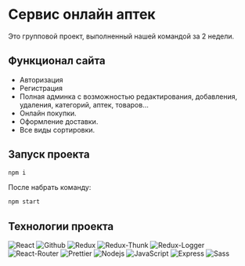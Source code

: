 # Сервис онлайн аптек

<p>Это групповой проект, выполненный нашей командой за 2 недели.</p>

## Функционал сайта

- Авторизация
- Регистрация
- Полная админка с возможностью редактирования, добавления, удаления, категорий, аптек, товаров...
- Онлайн покупки.
- Оформление доставки.
- Все виды сортировки.

## Запуск проекта

```javascript
npm i
```

После набрать команду:

```javascript
npm start
```

## Технологии проекта

<p>
  <img alt="React" src="https://img.shields.io/badge/-React-45b8d8?style=for-the-badge&logo=react&logoColor=white" />
  <img alt="Github" src="https://img.shields.io/badge/-Github-black?style=for-the-badge&logo=github&logoColor=white" />
  <img alt="Redux" src="https://img.shields.io/badge/-Redux-430098?style=for-the-badge&logo=redux&logoColor=white" />
  <img alt="Redux-Thunk" src="https://img.shields.io/badge/-Redux_Thunk-white?style=for-the-badge&logo=Redux&logoColor=430098" />
  <img alt="Redux-Logger" src="https://img.shields.io/badge/-Redux_Logger-430098?style=for-the-badge&logo=Redux&logoColor=white" />
  <img alt="React-Router" src="https://img.shields.io/badge/-React_Router-black?style=for-the-badge&logo=react-router&logoColor=orange" />
  <img alt="Prettier" src="https://img.shields.io/badge/-Prettier-grey?style=for-the-badge&logo=Prettier&logoColor=orange" />
  <img alt="Nodejs" src="https://img.shields.io/badge/-Nodejs-43853d?style=for-the-badge&logo=Node.js&logoColor=white" />
  <img alt="JavaScript" src="https://img.shields.io/badge/-JavaScript-yellow?style=for-the-badge&logo=JavaScript&logoColor=white" />
    <img alt='Express' src='https://img.shields.io/badge/-EXPRESS-1f9602?style=for-the-badge&logo=EXPRESS' />
    <img alt='Sass' src='https://img.shields.io/badge/SASS-hotpink.svg?style=for-the-badge&logo=SASS&logoColor=white' />
</p>
